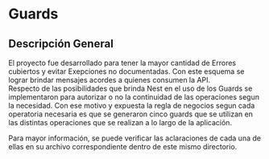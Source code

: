 # Guards

## Descripción General

El proyecto fue desarrollado para tener la mayor cantidad de Errores cubiertos y evitar Exepciones no documentadas. Con este esquema se lograr brindar mensajes acordes a quienes consumen la API.  
Respecto de las posibilidades que brinda Nest en el uso de los Guards se implementaron para autorizar o no la continuidad de las operaciones segun la necesidad.
Con ese motivo y expuesta la regla de negocios segun cada operatoria necesaria es que se generaron cinco guards que se utilizan en las distintas operaciones que se realizan a lo largo de la aplicación.

Para mayor información, se puede verificar las aclaraciones de cada una de ellas en su archivo correspondiente dentro de este mismo directorio.

